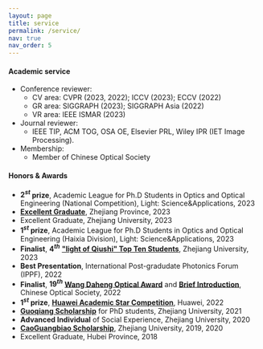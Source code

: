 ```yaml
---
layout: page
title: service
permalink: /service/
nav: true
nav_order: 5
---
```


#### Academic service

- Conference reviewer: 
  - CV area: CVPR (2023, 2022); ICCV (2023); ECCV (2022)
  - GR area: SIGGRAPH (2023); SIGGRAPH Asia (2022)
  - VR area: IEEE ISMAR (2023)
- Journal reviewer: 
  - IEEE TIP, ACM TOG, OSA OE, Elsevier PRL, Wiley IPR (IET Image Processing).
- Membership: 
  - Member of Chinese Optical Society

#### Honors & Awards

- **${2}^{st}$ prize**, Academic League for Ph.D Students in Optics and Optical Engineering (National Competition), Light: Science&Applications, 2023
- [**Excellent Graduate**](https://www.zj.gov.cn/art/2022/12/5/art_1229400468_59983906.html), Zhejiang Province, 2023
- Excellent Graduate, Zhejiang University, 2023
- **${1}^{st}$ prize**, Academic League for Ph.D Students in Optics and Optical Engineering (Haixia Division), Light: Science&Applications, 2023
- **Finalist**, **${4}^{th}$** [**"light of Qiushi" Top Ten Students**](http://opt.zju.edu.cn/2022/1117/c72768a2680124/page.htm), Zhejiang University, 2023 
- **Best Presentation**, International Post-gradudate Photonics Forum (IPPF), 2022
- **Finalist**, **${19}^{th}$** [**Wang Daheng Optical Award**](http://cncos.org.cn/Content/view/id/1686.html) and [**Brief Introduction**](http://cncos.org.cn/Content/view/id/1698.html), Chinese Optical Society, 2022
- **${1}^{st}$ prize**, [**Huawei Academic Star Competition**](http://opt.zju.edu.cn/2022/0830/c72762a2611566/page.htm), Huawei, 2022
- [**Guoqiang Scholarship**](http://www.zuef.zju.edu.cn/index.php/webSite/webColumn/showarticle/4989.html) for PhD students, Zhejiang University, 2021
- **Advanced Individual** of Social Experience, Zhejiang University, 2020
- [**CaoGuangbiao Scholarship**](http://zdxb.ihwrm.com/index/article/articleinfo.html?doc_id=3612982), Zhejiang University, 2019, 2020
- Excellent Graduate, Hubei Province, 2018
